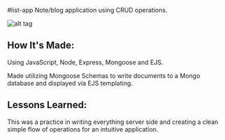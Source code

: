 #list-app
Note/blog application using CRUD operations. 

![alt tag](https://i.imgur.com/PtYuMr4.png)

## How It's Made:

Using JavaScript, Node, Express, Mongoose and EJS.

Made utilizing Mongoose Schemas to write documents to a Mongo database and displayed via EJS templating.
## Lessons Learned:

This was a practice in writing everything server side and creating a clean simple flow of operations for an intuitive application.
